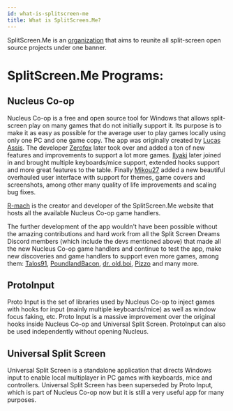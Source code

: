 ```yaml
---
id: what-is-splitscreen-me
title: What is SplitScreen.Me?
---
```

SplitScreen.Me is an [organization](https://docs.github.com/en/organizations/collaborating-with-groups-in-organizations/about-organizations) that aims to reunite all split-screen open source projects under one banner.


# SplitScreen.Me Programs:
## Nucleus Co-op
Nucleus Co-op is a free and open source tool for Windows that allows split-screen play on many games that do not initially support it. Its purpose is to make it as easy as possible for the average user to play games locally using only one PC and one game copy. The app was originally created by [Lucas Assis](https://github.com/lucasassislar). The developer [Zerofox](https://github.com/ZeroFox5866) later took over and added a ton of new features and improvements to support a lot more games. [Ilyaki](https://github.com/Ilyaki) later joined in and brought multiple keyboards/mice support, extended hooks support and more great features to the table. Finally [Mikou27](https://github.com/Mikou27) added a new beautiful overhauled user interface with support for themes, game covers and screenshots, among other many quality of life improvements and scaling bug fixes.

[R-mach](https://github.com/r-mach) is the creator and developer of the SplitScreen.Me website that hosts all the available Nucleus Co-op game handlers.

The further development of the app wouldn't have been possible without the amazing contributions and hard work from all the Split Screen Dreams Discord members (which include the devs mentioned above) that made all the new Nucleus Co-op game handlers and continue to test the app, make new discoveries and game handlers to support even more games, among them: [Talos91](https://hub.splitscreen.me/user/eeL7HAz8zJovChWw4), [PoundlandBacon](https://hub.splitscreen.me/user/AdiAjSyfZPMvu3a4M), [dr. old.boi](https://hub.splitscreen.me/user/dPRj3q6kFtT4HvMGg), [Pizzo](https://hub.splitscreen.me/user/HEgozNi3MNvhAmWfi) and many more.

## ProtoInput
Proto Input is the set of libraries used by Nucleus Co-op to inject games with hooks for input (mainly multiple keyboards/mice) as well as window focus faking, etc. Proto Input is a massive improvement over the original hooks inside Nucleus Co-op and Universal Split Screen. ProtoInput can also be used independently without opening Nucleus.

## Universal Split Screen

Universal Split Screen is a standalone application that directs Windows input to enable local multiplayer in PC games with keyboards, mice and controllers. Universal Split Screen has been superseded by Proto Input, which is part of Nucleus Co-op now but it is still a very useful app for many purposes.
